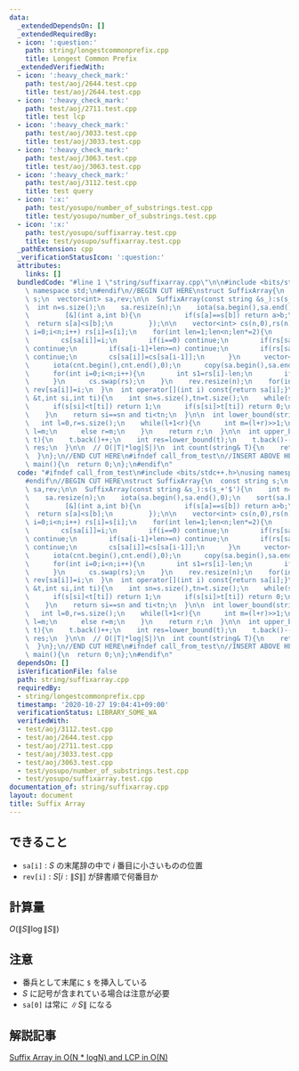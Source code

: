 ```yaml
---
data:
  _extendedDependsOn: []
  _extendedRequiredBy:
  - icon: ':question:'
    path: string/longestcommonprefix.cpp
    title: Longest Common Prefix
  _extendedVerifiedWith:
  - icon: ':heavy_check_mark:'
    path: test/aoj/2644.test.cpp
    title: test/aoj/2644.test.cpp
  - icon: ':heavy_check_mark:'
    path: test/aoj/2711.test.cpp
    title: test lcp
  - icon: ':heavy_check_mark:'
    path: test/aoj/3033.test.cpp
    title: test/aoj/3033.test.cpp
  - icon: ':heavy_check_mark:'
    path: test/aoj/3063.test.cpp
    title: test/aoj/3063.test.cpp
  - icon: ':heavy_check_mark:'
    path: test/aoj/3112.test.cpp
    title: test query
  - icon: ':x:'
    path: test/yosupo/number_of_substrings.test.cpp
    title: test/yosupo/number_of_substrings.test.cpp
  - icon: ':x:'
    path: test/yosupo/suffixarray.test.cpp
    title: test/yosupo/suffixarray.test.cpp
  _pathExtension: cpp
  _verificationStatusIcon: ':question:'
  attributes:
    links: []
  bundledCode: "#line 1 \"string/suffixarray.cpp\"\n\n#include <bits/stdc++.h>\nusing\
    \ namespace std;\n#endif\n//BEGIN CUT HERE\nstruct SuffixArray{\n  const string\
    \ s;\n  vector<int> sa,rev;\n\n  SuffixArray(const string &s_):s(s_+'$'){\n  \
    \  int n=s.size();\n    sa.resize(n);\n    iota(sa.begin(),sa.end(),0);\n    sort(sa.begin(),sa.end(),\n\
    \         [&](int a,int b){\n           if(s[a]==s[b]) return a>b;\n         \
    \  return s[a]<s[b];\n         });\n\n    vector<int> cs(n,0),rs(n);\n    for(int\
    \ i=0;i<n;i++) rs[i]=s[i];\n    for(int len=1;len<n;len*=2){\n      for(int i=0;i<n;i++){\n\
    \        cs[sa[i]]=i;\n        if(i==0) continue;\n        if(rs[sa[i-1]]!=rs[sa[i]])\
    \ continue;\n        if(sa[i-1]+len>=n) continue;\n        if(rs[sa[i-1]+len/2]!=rs[sa[i]+len/2])\
    \ continue;\n        cs[sa[i]]=cs[sa[i-1]];\n      }\n      vector<int> cnt(n);\n\
    \      iota(cnt.begin(),cnt.end(),0);\n      copy(sa.begin(),sa.end(),rs.begin());\n\
    \      for(int i=0;i<n;i++){\n        int s1=rs[i]-len;\n        if(s1>=0) sa[cnt[cs[s1]]++]=s1;\n\
    \      }\n      cs.swap(rs);\n    }\n    rev.resize(n);\n    for(int i=0;i<n;i++)\
    \ rev[sa[i]]=i;\n  }\n  int operator[](int i) const{return sa[i];}\n\n  bool lt_substr(string\
    \ &t,int si,int ti){\n    int sn=s.size(),tn=t.size();\n    while(si<sn and ti<tn){\n\
    \      if(s[si]<t[ti]) return 1;\n      if(s[si]>t[ti]) return 0;\n      si++;ti++;\n\
    \    }\n    return si==sn and ti<tn;\n  }\n\n  int lower_bound(string& t){\n \
    \   int l=0,r=s.size();\n    while(l+1<r){\n      int m=(l+r)>>1;\n      if(lt_substr(t,sa[m],0))\
    \ l=m;\n      else r=m;\n    }\n    return r;\n  }\n\n  int upper_bound(string&\
    \ t){\n    t.back()++;\n    int res=lower_bound(t);\n    t.back()--;\n    return\
    \ res;\n  }\n\n  // O(|T|*log|S|)\n  int count(string& T){\n    return upper_bound(T)-lower_bound(T);\n\
    \  }\n};\n//END CUT HERE\n#ifndef call_from_test\n//INSERT ABOVE HERE\nsigned\
    \ main(){\n  return 0;\n};\n#endif\n"
  code: "#ifndef call_from_test\n#include <bits/stdc++.h>\nusing namespace std;\n\
    #endif\n//BEGIN CUT HERE\nstruct SuffixArray{\n  const string s;\n  vector<int>\
    \ sa,rev;\n\n  SuffixArray(const string &s_):s(s_+'$'){\n    int n=s.size();\n\
    \    sa.resize(n);\n    iota(sa.begin(),sa.end(),0);\n    sort(sa.begin(),sa.end(),\n\
    \         [&](int a,int b){\n           if(s[a]==s[b]) return a>b;\n         \
    \  return s[a]<s[b];\n         });\n\n    vector<int> cs(n,0),rs(n);\n    for(int\
    \ i=0;i<n;i++) rs[i]=s[i];\n    for(int len=1;len<n;len*=2){\n      for(int i=0;i<n;i++){\n\
    \        cs[sa[i]]=i;\n        if(i==0) continue;\n        if(rs[sa[i-1]]!=rs[sa[i]])\
    \ continue;\n        if(sa[i-1]+len>=n) continue;\n        if(rs[sa[i-1]+len/2]!=rs[sa[i]+len/2])\
    \ continue;\n        cs[sa[i]]=cs[sa[i-1]];\n      }\n      vector<int> cnt(n);\n\
    \      iota(cnt.begin(),cnt.end(),0);\n      copy(sa.begin(),sa.end(),rs.begin());\n\
    \      for(int i=0;i<n;i++){\n        int s1=rs[i]-len;\n        if(s1>=0) sa[cnt[cs[s1]]++]=s1;\n\
    \      }\n      cs.swap(rs);\n    }\n    rev.resize(n);\n    for(int i=0;i<n;i++)\
    \ rev[sa[i]]=i;\n  }\n  int operator[](int i) const{return sa[i];}\n\n  bool lt_substr(string\
    \ &t,int si,int ti){\n    int sn=s.size(),tn=t.size();\n    while(si<sn and ti<tn){\n\
    \      if(s[si]<t[ti]) return 1;\n      if(s[si]>t[ti]) return 0;\n      si++;ti++;\n\
    \    }\n    return si==sn and ti<tn;\n  }\n\n  int lower_bound(string& t){\n \
    \   int l=0,r=s.size();\n    while(l+1<r){\n      int m=(l+r)>>1;\n      if(lt_substr(t,sa[m],0))\
    \ l=m;\n      else r=m;\n    }\n    return r;\n  }\n\n  int upper_bound(string&\
    \ t){\n    t.back()++;\n    int res=lower_bound(t);\n    t.back()--;\n    return\
    \ res;\n  }\n\n  // O(|T|*log|S|)\n  int count(string& T){\n    return upper_bound(T)-lower_bound(T);\n\
    \  }\n};\n//END CUT HERE\n#ifndef call_from_test\n//INSERT ABOVE HERE\nsigned\
    \ main(){\n  return 0;\n};\n#endif\n"
  dependsOn: []
  isVerificationFile: false
  path: string/suffixarray.cpp
  requiredBy:
  - string/longestcommonprefix.cpp
  timestamp: '2020-10-27 19:04:41+09:00'
  verificationStatus: LIBRARY_SOME_WA
  verifiedWith:
  - test/aoj/3112.test.cpp
  - test/aoj/2644.test.cpp
  - test/aoj/2711.test.cpp
  - test/aoj/3033.test.cpp
  - test/aoj/3063.test.cpp
  - test/yosupo/number_of_substrings.test.cpp
  - test/yosupo/suffixarray.test.cpp
documentation_of: string/suffixarray.cpp
layout: document
title: Suffix Array
---
```


## できること
- `sa[i]` : $S$ の末尾辞の中で $i$ 番目に小さいものの位置
- `rev[i]` : $S[i:\|S\|]$ が辞書順で何番目か


## 計算量
$O(\|S\| \log \|S\|)$

## 注意
- 番兵として末尾に `$` を挿入している
- $S$ に記号が含まれている場合は注意が必要
- `sa[0]` は常に $\|S\|$ になる

## 解説記事
[ Suffix Array in O(N * logN) and LCP in O(N) ](https://sites.google.com/site/indy256/algo/suffix_array)